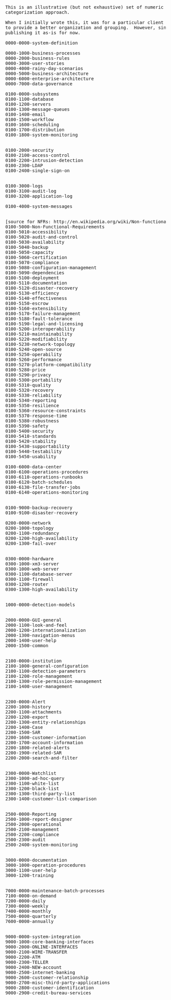 <pre>
This is an illustrative (but not exhaustive) set of numeric codes to use in devising a requirements numbering 
categorization approach.

When I initially wrote this, it was for a particular client engagement back in 2004-2005.  I plan to refactor this 
to provide a better organization and grouping.  However, since it may give someone a useful starting point, I'm 
publishing it as-is for now.

0000-0000-system-definition

0000-1000-business-processes
0000-2000-business-rules
0000-3000-user-stories
0000-4000-rainy-day-scenarios
0000-5000-business-architecture
0000-6000-enterprise-architecture
0000-7000-data-governance

0100-0000-subsystems
0100-1100-database
0100-1200-servers
0100-1300-message-queues
0100-1400-email
0100-1500-workflow
0100-1600-scheduling
0100-1700-distribution
0100-1800-system-monitoring


0100-2000-security
0100-2100-access-control
0100-2200-intrusion-detection
0100-2300-LDAP
0100-2400-single-sign-on


0100-3000-logs
0100-3100-audit-log
0100-3200-application-log

0100-4000-system-messages


[source for NFRs: http://en.wikipedia.org/wiki/Non-functional_requirement]
0100-5000-Non-Functional-Requirements
0100-5010-accessibility
0100-5020-audit-and-control
0100-5030-availability
0100-5040-backup
0100-5050-capacity
0100-5060-certification
0100-5070-compliance
0100-5080-configuration-management
0100-5090-dependencies
0100-5100-deployment
0100-5110-documentation
0100-5120-disaster-recovery
0100-5130-efficiency
0100-5140-effectiveness
0100-5150-escrow
0100-5160-extensibility
0100-5170-failure-management
0100-5180-fault-tolerance
0100-5190-legal-and-licensing
0100-5200-interoperability
0100-5210-maintainability
0100-5220-modifiability
0100-5230-network-topology
0100-5240-open-source
0100-5250-operability
0100-5260-performance
0100-5270-platform-compatibility
0100-5280-price
0100-5290-privacy
0100-5300-portability
0100-5310-quality
0100-5320-recovery
0100-5330-reliability
0100-5340-reporting
0100-5350-resilience
0100-5360-resource-constraints
0100-5370-response-time
0100-5380-robustness
0100-5390-safety
0100-5400-security
0100-5410-standards
0100-5420-stability
0100-5430-supportability
0100-5440-testability
0100-5450-usability

0100-6000-data-center
0100-6100-operations-procedures
0100-6110-operations-runbooks
0100-6120-batch-schedules
0100-6130-file-transfer-jobs
0100-6140-operations-monitoring


0100-9000-backup-recovery
0100-9100-disaster-recovery

0200-0000-network
0200-1000-topology
0200-1100-redundancy
0200-1200-high-availability
0200-1300-fail-over


0300-0000-hardware
0300-1000-xm3-server
0300-1000-web-server
0300-1100-database-server
0300-1100-firewall
0300-1200-router
0300-1300-high-availability


1000-0000-detection-models


2000-0000-GUI-general
2000-1100-look-and-feel
2000-1200-internationalization
2000-1300-navigation-menus
2000-1400-user-help
2000-1500-common


2100-0000-institution
2100-1000-general-configuration
2100-1100-detection-parameters
2100-1200-role-management
2100-1300-role-permission-management
2100-1400-user-management


2200-0000-Alert
2200-1000-history
2200-1100-attachments
2200-1200-export
2200-1300-entity-relationships
2200-1400-Case
2200-1500-SAR
2200-1600-customer-information
2200-1700-account-information
2200-1800-related-alerts
2200-1900-related-SAR
2200-2000-search-and-filter


2300-0000-Watchlist
2300-1000-ad-hoc-query
2300-1100-white-list
2300-1200-black-list
2300-1300-third-party-list
2300-1400-customer-list-comparison


2500-0000-Reporting
2500-1000-report-designer
2500-2000-operational
2500-2100-management
2500-2200-compliance
2500-2300-audit
2500-2400-system-monitoring


3000-0000-documentation
3000-1000-operation-procedures
3000-1100-user-help
3000-1200-training


7000-0000-maintenance-batch-processes
7100-0000-on-demand
7200-0000-daily
7300-0000-weekly
7400-0000-monthly
7500-0000-quarterly
7600-0000-annually


9000-0000-system-integration
9000-1000-core-banking-interfaces
9000-2000-ONLINE-INTERFACES
9000-2100-WIRE-TRANSFER
9000-2200-ATM
9000-2300-TELLER
9000-2400-NEW-account
9000-2500-internet-banking
9000-2600-customer-relationship
9000-2700-misc-third-party-applications
9000-2800-customer-identification
9000-2900-credit-bureau-services

</pre>